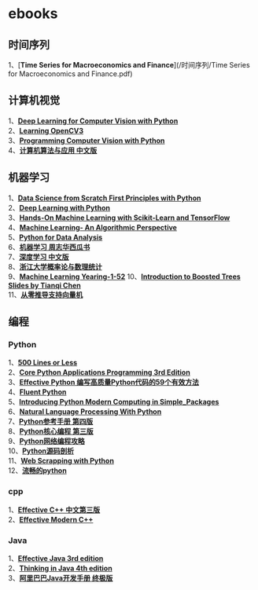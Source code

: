 # ebooks
## 时间序列
  1、[**Time Series for Macroeconomics and Finance**](/时间序列/Time Series for Macroeconomics and Finance.pdf)
## 计算机视觉
  1、[**Deep Learning for Computer Vision with Python**](/计算机视觉/Deep_Learning_for_Computer_Vision_with_Python.pdf)  
  2、[**Learning OpenCV3**](/计算机视觉/Learning_OpenCV3.pdf)  
  3、[**Programming Computer Vision with Python**](/计算机视觉/Programming_Computer_Vision_with_Python.pdf)  
  4、[**计算机算法与应用 中文版**](/计算机视觉/计算机视觉算法与应用.pdf)  
## 机器学习
  1、[**Data Science from Scratch First Principles with  Python**](/机器学习/Data_Science_from_Scratch_First_Principles_with_Python.pdf)  
  2、[**Deep Learning with Python**](/机器学习/Deep_Learning_with_Python.pdf)  
  3、[**Hands-On Machine Learning with Scikit-Learn and TensorFlow**](/机器学习/Hands_On_Machine_Learning_with_Scikit_Learn_and_TensorFlow.pdf)  
  4、[**Machine Learning- An Algorithmic Perspective**](/机器学习/Machine_Learning-_An_Algorithmic_Perspective.pdf)  
  5、[**Python for Data Analysis**](/机器学习/Python_for_Data_Analysis.pdf)  
  6、[**机器学习 周志华西瓜书**](/机器学习/机器学习_周志华.pdf)  
  7、[**深度学习 中文版**](/机器学习/深度学习Deep_Learning.pdf)  
  8、[**浙江大学概率论与数理统计**](/机器学习/浙江大学概率论与数理统计.pdf)  
  9、[**Machine Learning Yearing-1-52**](/机器学习/Machine_Learning_Yearing_1_52.pdf) 
  10、[**Introduction to Boosted Trees Slides by Tianqi Chen**](/机器学习/BoostedTree.pdf)   
  11、[**从零推导支持向量机**](/机器学习/从零推导支持向量机.pdf)                 
## 编程
### Python
  1、[**500 Lines or Less**](/编程/Python/500L.pdf)  
  2、[**Core Python Applications Programming 3rd Edition**](/编程/Python/Core_Python_Applications_Programming_3rd_Edition.pdf)  
  3、[**Effective Python 编写高质量Python代码的59个有效方法**](/编程/Python/Effective_Python_编写高质量Python代码的59个有效方法.pdf)  
  4、[**Fluent Python**](/编程/Python/Fluent_Python.pdf)  
  5、[**Introducing Python Modern Computing in Simple_Packages**](/编程/Python/Introducing_Python_Modern_Computing_in_Simple_Packages.pdf)  
  6、[**Natural Language Processing With Python**](/编程/Python/NaturalLanguageProcessingWithPython.pdf)  
  7、[**Python参考手册 第四版**](/编程/Python/Python参考手册_第四版.pdf)  
  8、[**Python核心编程 第三版**](/编程/Python/Python核心编程_第三版.pdf)  
  9、[**Python网络编程攻略**](/编程/Python/Python网络编程攻略.pdf)  
  10、[**Python源码剖析**](/编程/Python/Python源码剖析.pdf)  
  11、[**Web Scrapping with Python**](/编程/Python/Web_Scrapping_with_Python.pdf)  
  12、[**流畅的python**](/编程/Python/流畅的python.pdf)  
### cpp
  1、[**Effective C++ 中文第三版**](/编程/cpp/Effective_CPP中文版_第三版.pdf)  
  2、[**Effective Modern C++**](/编程/cpp/Effective_Modern_CPP.pdf)  
### Java
  1、[**Effective Java 3rd edition**](/编程/Java/Effective_Java_3rdEdition.pdf)  
  2、[**Thinking in Java 4th edition**](/编程/Java/Thinking_in_Java_4th_edition.pdf)  
  3、[**阿里巴巴Java开发手册 终极版**](/编程/Java/阿里巴巴Java开发手册_终极版.pdf)  

